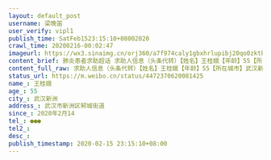 ```yaml
---
layout: default_post
username: 梁晚笛
user_verify: vipl1
publish_time: SatFeb1523:15:10+08002020
crawl_time: 20200216-00:02:47
imageurl: https://wx3.sinaimg.cn/orj360/a7f974caly1gbxhrlupibj20qo0zktb9.jpg
content_brief: 肺炎患者求助超话 求助人信息（头条代转）【姓名】王桂娥【年龄】55【所在城市】武汉新洲【所在小区、社区】武汉市新洲区邾城街道【患病时间】2020年2月14【急需的帮助】脑出血急需同济医院，协和医院入院治疗【联系人】●●●【联系方式】●●●【诊断信息】脑出血急需医院治 ...全文
content_full_raw: 求助人信息（头条代转）【姓名】王桂娥【年龄】55【所在城市】武汉新洲【所在小区、社区】武汉市新洲区邾城街道【患病时间】2020年2月14【急需的帮助】脑出血急需同济医院，协和医院入院治疗【联系人】●●●【联系方式】●●●【诊断信息】脑出血急需医院治疗，急需做手术
status_url: https://m.weibo.cn/status/4472370620081425
name_: 王桂娥
age_: 55
city_: 武汉新洲
address_: 武汉市新洲区邾城街道
since_: 2020年2月14
tel_: ●●●
tel2_: 
desc_: 
publish_timestamp: 2020-02-15 23:15:10+08:00
---
```

